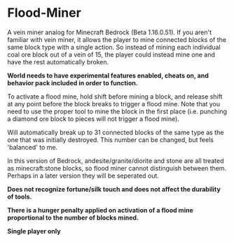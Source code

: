 # Flood-Miner
A vein miner analog for Minecraft Bedrock (Beta 1.16.0.51). If you aren't familiar with vein miner, it allows the player to mine connected blocks of the same block type with a single action. So instead of mining each individual coal ore block out of a vein of 15, the player could instead mine one and have the rest automatically broken.

**World needs to have experimental features enabled, cheats on, and behavior pack included in order to function.**

To activate a flood mine, hold shift before mining a block, and release shift at any point before the block breaks to trigger a flood mine. Note that you  need to use the proper tool to mine the block in the first place (i.e. punching a diamond ore block to pieces will not trigger a flood mine). 

Will automatically break up to 31 connected blocks of the same type as the one that was initially destroyed. This number can be changed, but feels 'balanced' to me.

In this version of Bedrock, andesite/granite/diorite and stone are all treated as minecraft:stone blocks, so flood miner cannot distinguish between them. Perhaps in a later version they will be seperated out.

**Does not recognize fortune/silk touch and does not affect the durability of tools.**

**There is a hunger penalty applied on activation of a flood mine proportional to the number of blocks mined.**

**Single player only**
